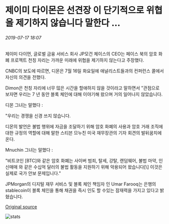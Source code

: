 # 제이미 다이몬은 선견장 이 단기적으로 위협을 제기하지 않습니다 말한다 ...

###### 2019-07-17 18:07

제이미 다이먼, 글로벌 금융 서비스 회사 JP모건 체이스의 CEO는 페이스 북의 암호 화폐 프로젝트 천칭 자리는 가까운 미래에 위협을 제기하지 않는다고 주장했다.

CNBC의 보도에 따르면, 디몬은 7월 16일 화요일에 애널리스트들과의 컨퍼런스 콜에서 자신의 의견을 전했다.

Dimon은 천칭 자리에 너무 많은 시간을 할애하지 않을 것이라고 말하면서 "관점으로 보자면 우리는 7 년 동안 블록 체인에 대해 이야기해 왔으며 거의 일어나지 않았습니다.

디몬 그녀는 말했다 :

"우리는 경쟁을 신경 쓰지 않습니다.

디몬의 발언은 불법 행위에 자금을 조달하기 위해 암호 화폐의 사용과 암호 거래 조직에 대한 규정의 역할에 대해 말한 스티븐 므누친 미국 재무장관의 기자 회견의 발뒤꿈치에 온다.

Mnuchin 그녀는 말했다 :

"비트코인 \[BTC\]와 같은 암호 화폐는 사이버 범죄, 탈세, 강탈, 랜덤웨어, 불법 마약, 인신매매 와 같은 수십억 달러의 불법 활동을 지원하기 위해 악용되어 왔습니다\[\\] 이것은 실제로 국가 안보 문제입니다."

JPMorgan의 디지털 재무 서비스 및 블록 체인 책임자 인 Umar Farooq는 은행의 stablecoin이 블록 체인을 통해 채권을 즉시 인도 할 수있는 잠재력을 가지고 있다고 밝혔습니다.

[Original source](https://cointelegraph.com/news/jamie-dimon-says-libra-does-not-pose-a-threat-in-short-term)

![stats](https://c.statcounter.com/11760860/0/a89fa40b/1/ "stats")
